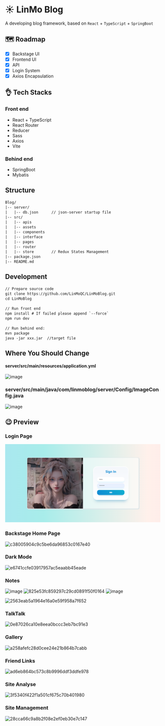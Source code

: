# ☀️ LinMo Blog

A developing blog framework, based on `React` + `TypeScript` + `SpringBoot`

## 🗺 Roadmap

- [x] Backstage UI
- [x] Frontend UI
- [x] API
- [x] Login System
- [x] Axios Encapsulation

## 👌 Tech Stacks

### Front end

- React + TypeScript
- React Router
- Reducer
- Sass
- Axios
- Vite

### Behind end

- SpringBoot
- Mybatis

## Structure

```text
Blog/
|-- server/
|   |-- db.json      // json-server startup file
|-- src/
|   |-- apis
|   |-- assets
|   |-- components
|   |-- interface
|   |-- pages
|   |-- router
|   |-- store        // Redux States Management
|-- package.json
|-- README.md
```

## Development

```shell
// Prepare source code
git clone https://github.com/LinMoQC/LinMoBlog.git
cd LinMoBlog

// Run front end
npm install # If failed please append `--force`
npm run dev

// Run behind end:
mvn package
java -jar xxx.jar  //target file
```

## Where You Should Change
 #### server/src/main/resources/application.yml
 ![image](https://github.com/LinMoQC/LinMoBlog/assets/59323207/3eddce3e-dd4b-476e-b1b8-d8cd67ac8324)
 ### server/src/main/java/com/linmoblog/server/Config/ImageConfig.java
 ![image](https://github.com/LinMoQC/LinMoBlog/assets/59323207/8931931f-89ed-4927-94c0-cc499d302a94)




## 😉 Preview

### Login Page
![](./screenshots/login.png)

### Backstage Home Page
![c38005904c9c5be6da96853c0167e40](https://github.com/LinMoQC/LinMoBlog/assets/59323207/ce6a46cb-20c4-4b32-847b-3540b3d3ca5b)

### Dark Mode
![e6741ccfe03917957ac5eaabb45eade](https://github.com/LinMoQC/LinMoBlog/assets/59323207/383f7e2e-0829-45f6-95b8-16dacd96b604)

### Notes
![image](https://github.com/LinMoQC/LinMoBlog/assets/59323207/cdab595f-4a7f-4612-a17b-bd4c889d0725)
![825e53fc859297c29cd0891f50f0164](https://github.com/LinMoQC/LinMoBlog/assets/59323207/578863ed-dcf9-4863-b1d1-25d4f38ea3cb)
![image](https://github.com/LinMoQC/LinMoBlog/assets/59323207/fd2dd783-264f-4d0a-a3f2-a8fd3ca1d706)

![2563eab5a1964e16a0e59f958a7f652](https://github.com/LinMoQC/LinMoBlog/assets/59323207/5ae3a88b-e0fa-435f-af1b-580b2d4141e6)

### TalkTalk
![0e87026ca10e8eea0bccc3eb7bc91e3](https://github.com/LinMoQC/LinMoBlog/assets/59323207/5d9af682-9230-4d66-bb07-00a5963dc96e)

### Gallery
![a258afefc28d0cee24e21b864b7cabb](https://github.com/LinMoQC/LinMoBlog/assets/59323207/ba0f15f7-cb83-4bb9-a25e-09d46960a8c6)

### Friend Links
![ad6eb864bc573c8b9996ddf3ddfe978](https://github.com/LinMoQC/LinMoBlog/assets/59323207/d525fcdd-0bd5-4a3b-9ff9-433e24f414ec)

### Site Analyse
![3f5340f422f1a501cf675c70b401980](https://github.com/LinMoQC/LinMoBlog/assets/59323207/78e6268c-dad3-4404-8c85-b7ff80f1a5db)

### Site Management
![28cca66c9a8b2f08e2ef0eb30e7c147](https://github.com/LinMoQC/LinMoBlog/assets/59323207/7f82153d-0688-4581-9347-f604098df0f8)
